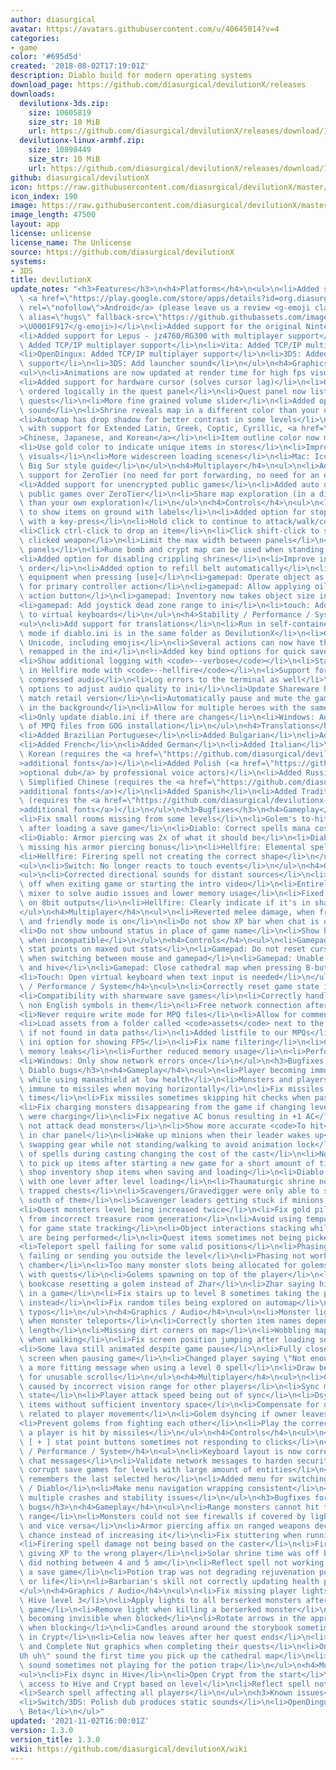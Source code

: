 ```yaml
---
author: diasurgical
avatar: https://avatars.githubusercontent.com/u/40645014?v=4
categories:
- game
color: '#695d5d'
created: '2018-08-02T17:19:01Z'
description: Diablo build for modern operating systems
download_page: https://github.com/diasurgical/devilutionX/releases
downloads:
  devilutionx-3ds.zip:
    size: 10605819
    size_str: 10 MiB
    url: https://github.com/diasurgical/devilutionX/releases/download/1.3.0/devilutionx-3ds.zip
  devilutionx-linux-armhf.zip:
    size: 10898449
    size_str: 10 MiB
    url: https://github.com/diasurgical/devilutionX/releases/download/1.3.0/devilutionx-linux-armhf.zip
github: diasurgical/devilutionX
icon: https://raw.githubusercontent.com/diasurgical/devilutionX/master/Packaging/ctr/icon.png
icon_index: 190
image: https://raw.githubusercontent.com/diasurgical/devilutionX/master/Packaging/ctr/banner.png
image_length: 47500
layout: app
license: unlicense
license_name: The Unlicense
source: https://github.com/diasurgical/devilutionX
systems:
- 3DS
title: devilutionX
update_notes: "<h3>Features</h3>\n<h4>Platforms</h4>\n<ul>\n<li>Added support for\
  \ <a href=\"https://play.google.com/store/apps/details?id=org.diasurgical.devilutionx\"\
  \ rel=\"nofollow\">Android</a> (please leave us a review <g-emoji class=\"g-emoji\"\
  \ alias=\"hugs\" fallback-src=\"https://github.githubassets.com/images/icons/emoji/unicode/1f917.png\"\
  >\U0001F917</g-emoji>)</li>\n<li>Added support for the original Nintendo 3DS</li>\n\
  <li>Added support for Lepus - jz4760/RG300 with multiplayer support</li>\n<li>Switch:\
  \ Added TCP/IP multiplayer support</li>\n<li>Vita: Added TCP/IP multiplayer support</li>\n\
  <li>OpenDingux: Added TCP/IP multiplayer support</li>\n<li>3DS: Added TCP/IP multiplayer\
  \ support</li>\n<li>3DS: Add launcher sound</li>\n</ul>\n<h4>Graphics / Audio</h4>\n\
  <ul>\n<li>Animations are now updated at render time for high fps visuals</li>\n\
  <li>Added support for hardware cursor (solves cursor lag)</li>\n<li>Quests being\
  \ ordered logically in the quest panel</li>\n<li>Quest panel now lists completed\
  \ quests</li>\n<li>More fine grained volume slider</li>\n<li>Added option for pickup\
  \ sound</li>\n<li>Shrine reveals map in a different color than your own exploration</li>\n\
  <li>Automap has drop shadow for better contrast in some levels</li>\n<li>Added font\
  \ with support for Extended Latin, Greek, Coptic, Cyrillic, <a href=\"https://github.com/diasurgical/devilutionx-assets/releases/download/v1/fonts.mpq\"\
  >Chinese, Japanese, and Korean</a></li>\n<li>Item outline color now matches rarity</li>\n\
  <li>Use gold color to indicate unique items in stores</li>\n<li>Improved XP bar\
  \ visuals</li>\n<li>More widescreen loading scenes</li>\n<li>Mac: Icon now follow\
  \ Big Sur style guide</li>\n</ul>\n<h4>Multiplayer</h4>\n<ul>\n<li>Added built in\
  \ support for ZeroTier (no need for port forwarding, no need for an extra application)</li>\n\
  <li>Added support for unencrypted public games</li>\n<li>Added auto discovery of\
  \ public games over ZeroTier</li>\n<li>Share map exploration (in a different color\
  \ than your own exploration)</li>\n</ul>\n<h4>Controls</h4>\n<ul>\n<li>Press alt\
  \ to show items on ground with labels</li>\n<li>Added option for stopping the hero\
  \ with a key-press</li>\n<li>Hold click to continue to attack/walk/consume</li>\n\
  <li>Click ctrl-click to drop an item</li>\n<li>Click shift-click to swap to the\
  \ clicked weapon</li>\n<li>Limit the max width between panels</li>\n<li>Center align\
  \ panels</li>\n<li>Rune bomb and crypt map can be used when standing next to target</li>\n\
  <li>Added option for disabling crippling shrines</li>\n<li>Improve inventory filling\
  \ order</li>\n<li>Added option to refill belt automatically</li>\n<li>gamepad: Equip\
  \ equipment when pressing [use]</li>\n<li>gamepad: Operate object as last option\
  \ for primary controller action</li>\n<li>gamepad: Allow applying oils with secondary\
  \ action button</li>\n<li>gamepad: Inventory now takes object size into consideration</li>\n\
  <li>gamepad: Add joystick dead zone range to ini</li>\n<li>touch: Add input hint\
  \ to virtual keyboards</li>\n</ul>\n<h4>Stability / Performance / System</h4>\n\
  <ul>\n<li>Add support for translations</li>\n<li>Run in self-contained (portable)\
  \ mode if diablo.ini is in the same folder as DevilutionX</li>\n<li>Chat now supports\
  \ Unicode, including emojis</li>\n<li>Several actions can now have their key bindings\
  \ remapped in the ini</li>\n<li>Added key bind options for quick save/load</li>\n\
  <li>Show additional logging with <code>--verbose</code></li>\n<li>Start directly\
  \ in Hellfire mode with <code>--hellfire</code></li>\n<li>Support for MPQs with\
  \ compressed audio</li>\n<li>Log errors to the terminal as well</li>\n<li>Added\
  \ options to adjust audio quality to ini</li>\n<li>Update Shareware help text to\
  \ match retail version</li>\n<li>Automatically pause and mute the game when put\
  \ in the background</li>\n<li>Allow for multiple heroes with the same name</li>\n\
  <li>Only update diablo.ini if there are changes</li>\n<li>Windows: Auto detect location\
  \ of MPQ files from GOG installation</li>\n</ul>\n<h4>Translations</h4>\n<ul>\n\
  <li>Added Brazilian Portuguese</li>\n<li>Added Bulgarian</li>\n<li>Added Czech</li>\n\
  <li>Added French</li>\n<li>Added German</li>\n<li>Added Italian</li>\n<li>Added\
  \ Korean (requires the <a href=\"https://github.com/diasurgical/devilutionx-assets/releases/download/v1/fonts.mpq\"\
  >additional fonts</a>)</li>\n<li>Added Polish (<a href=\"https://github.com/diasurgical/devilutionx-assets/releases/download/v1/pl.mpq\"\
  >optional dub</a> by professional voice actors)</li>\n<li>Added Russian</li>\n<li>Added\
  \ Simplified Chinese (requires the <a href=\"https://github.com/diasurgical/devilutionx-assets/releases/download/v1/fonts.mpq\"\
  >additional fonts</a>)</li>\n<li>Added Spanish</li>\n<li>Added Traditional Chinese\
  \ (requires the <a href=\"https://github.com/diasurgical/devilutionx-assets/releases/download/v1/fonts.mpq\"\
  >additional fonts</a>)</li>\n</ul>\n<h3>Bugfixes</h3>\n<h4>Gameplay</h4>\n<ul>\n\
  <li>Fix small rooms missing from some levels</li>\n<li>Golem's to-hit being incorrect\
  \ after loading a save game</li>\n<li>Diablo: Correct spells mana cost for the Sorcerer</li>\n\
  <li>Diablo: Armor piercing was 2x of what it should be</li>\n<li>Diablo: Barbarian\
  \ missing his armor piercing bonus</li>\n<li>Hellfire: Elemental spell was missing</li>\n\
  <li>Hellfire: Firering spell not creating the correct shape</li>\n</ul>\n<h4>Platforms</h4>\n\
  <ul>\n<li>Switch: No longer reacts to touch events</li>\n</ul>\n<h4>Graphics / Audio</h4>\n\
  <ul>\n<li>Corrected directional sounds for distant sources</li>\n<li>Fix sound cut\
  \ off when exiting game or starting the intro video</li>\n<li>Entirely new audio\
  \ mixer to solve audio issues and lower memory usage</li>\n<li>Fixed rendering issues\
  \ on 8bit outputs</li>\n<li>Hellfire: Clearly indicate if it's in shareware mode</li>\n\
  </ul>\n<h4>Multiplayer</h4>\n<ul>\n<li>Reverted melee damage, when friendly fire\
  \ and friendly mode is on</li>\n<li>Do not show XP bar when chat is open</li>\n\
  <li>Do not show unbound status in place of game name</li>\n<li>Show host version\
  \ when incompatible</li>\n</ul>\n<h4>Controls</h4>\n<ul>\n<li>Gamepad: Prevent wasting\
  \ stat points on maxed out stats</li>\n<li>Gamepad: Do not reset cursor position\
  \ when switching between mouse and gamepad</li>\n<li>Gamepad: Unable to open crypt\
  \ and hive</li>\n<li>Gamepad: Close cathedral map when pressing B-button</li>\n\
  <li>Touch: Open virtual keyboard when text input is needed</li>\n</ul>\n<h4>Stability\
  \ / Performance / System</h4>\n<ul>\n<li>Correctly reset game state if not saved</li>\n\
  <li>Compatibility with shareware save games</li>\n<li>Correctly handle folders with\
  \ non English symbols in them</li>\n<li>Free network connection after ending game</li>\n\
  <li>Never require write mode for MPQ files</li>\n<li>Allow for comments in ini file</li>\n\
  <li>Load assets from a folder called <code>assets</code> next to the application\
  \ if not found in data paths</li>\n<li>Added listfile to our MPQs</li>\n<li>Add\
  \ ini option for showing FPS</li>\n<li>Fix name filtering</li>\n<li>Correct minor\
  \ memory leaks</li>\n<li>Further reduced memory usage</li>\n<li>Performance improvments</li>\n\
  <li>Windows: Only show network errors once</li>\n</ul>\n<h3>Bugfixes for original\
  \ Diablo bugs</h3>\n<h4>Gameplay</h4>\n<ul>\n<li>Player becoming immune to stun\
  \ while using manashield at low health</li>\n<li>Monsters and players are no-longer\
  \ immune to missiles when moving horizontally</li>\n<li>Fix missiles hitting multiple\
  \ times</li>\n<li>Fix missiles sometimes skipping hit checks when passing a target</li>\n\
  <li>Fix charging monsters disappearing from the game if changing levels while they\
  \ were charging</li>\n<li>Fix negative AC bonus resulting in +1 AC</li>\n<li>Do\
  \ not attack dead monsters</li>\n<li>Show more accurate <code>To hit</code> value\
  \ in char panel</li>\n<li>Wake up minions when their leader wakes up</li>\n<li>Disallow\
  \ swapping gear while not standing/walking to avoid animation lock</li>\n<li>Switching\
  \ of spells during casting changing the cost of the cast</li>\n<li>Not being able\
  \ to pick up items after starting a new game for a short amount of time</li>\n<li>Persist\
  \ shop inventory shop items when saving and loading</li>\n<li>Diablo's chamber opening\
  \ with one lever after level loading</li>\n<li>Thaumaturgic shrine not restocking\
  \ trapped chests</li>\n<li>Scavengers/Gravedigger were only able to search for corpses\
  \ south of them</li>\n<li>Scavenger leaders getting stuck if minions started eating</li>\n\
  <li>Quest monsters level being increased twice</li>\n<li>Fix gold piles with 0 gold\
  \ from incorrect treasure room generation</li>\n<li>Avoid using temporary missiles\
  \ for game state tracking</li>\n<li>Object interactions stacking while other actions\
  \ are being performed</li>\n<li>Quest items sometimes not being picked up when clicked</li>\n\
  <li>Teleport spell failing for some valid positions</li>\n<li>Phasing spell sometime\
  \ failing or sending you outside the level</li>\n<li>Phasing not working in Lazarus'\
  \ chamber</li>\n<li>Too many monster slots being allocated for golems on levels\
  \ with quests</li>\n<li>Golems spawning on top of the player</li>\n<li>Fix Zhar's\
  \ bookcase resetting a golem instead of Zhar</li>\n<li>Zhar saying his line twice\
  \ in a game</li>\n<li>Fix stairs up to level 8 sometimes taking the player to town\
  \ instead</li>\n<li>Fix random tiles being explored on automap</li>\n<li>Fixed various\
  \ typos</li>\n</ul>\n<h4>Graphics / Audio</h4>\n<ul>\n<li>Monster light not updating\
  \ when monster teleports</li>\n<li>Correctly shorten item names depending on visual\
  \ length</li>\n<li>Missing dirt corners on map</li>\n<li>Wobbling map indicator\
  \ when walking</li>\n<li>Fix screen position jumping after loading some saves</li>\n\
  <li>Some lava still animated despite game pause</li>\n<li>Fully close the dialog\
  \ screen when pausing game</li>\n<li>Changed player saying \"Not enough mana\" to\
  \ a more fitting message when using a level 0 spell</li>\n<li>Draw belt item number\
  \ for unusable scrolls</li>\n</ul>\n<h4>Multiplayer</h4>\n<ul>\n<li>Correct dsync\
  \ caused by incorrect vision range for other players</li>\n<li>Sync monster active\
  \ state</li>\n<li>Player attack speed being out of sync</li>\n<li>Dsync when switching\
  \ items without sufficient inventory space</li>\n<li>Compensate for desync cause\
  \ related to player movement</li>\n<li>Golem dsyncing if owner leaves level</li>\n\
  <li>Prevent golems from fighting each other</li>\n<li>Play the correct sound when\
  \ a player is hit by missiles</li>\n</ul>\n<h4>Controls</h4>\n<ul>\n<li>Controls\
  \ [ + ] stat point buttons sometimes not responding to clicks</li>\n</ul>\n<h4>Stability\
  \ / Performance / System</h4>\n<ul>\n<li>Keyboard layout is now correct when entering\
  \ chat messages</li>\n<li>Validate network messages to harden security</li>\n<li>Fix\
  \ corrupt save games for levels with large amount of entities</li>\n<li>Game now\
  \ remembers the last selected hero</li>\n<li>Added menu for switching between Hellfire\
  \ / Diablo</li>\n<li>Make menu navigation wrapping consistent</li>\n<li>Corrected\
  \ multiple crashes and stability issues</li>\n</ul>\n<h3>Bugfixes for original Hellfire\
  \ bugs</h3>\n<h4>Gameplay</h4>\n<ul>\n<li>Range monsters cannot hit target at melee\
  \ range</li>\n<li>Monsters could not see firewalls if covered by lightning wall\
  \ and vice versa</li>\n<li>Armor piercing affix on ranged weapons decreasing hit\
  \ chance instead of increasing it</li>\n<li>Fix stuttering when running in town</li>\n\
  <li>Firering spell damage not being based on the caster</li>\n<li>Firering spell\
  \ giving XP to the wrong player</li>\n<li>Solar shrine time was off by 1 hour, and\
  \ did nothing between 4 and 5 am</li>\n<li>Reflect spell not working after loading\
  \ a save game</li>\n<li>Potion trap was not degrading rejuvenation potion into mana\
  \ or life</li>\n<li>Barbarian's skill not correctly updating health points</li>\n\
  </ul>\n<h4>Graphics / Audio</h4>\n<ul>\n<li>Fix missing player lights when loading\
  \ Hive level 3</li>\n<li>Apply lights to all berserked monsters after loading save\
  \ game</li>\n<li>Remove light when killing a berserked monster</li>\n<li>Blood star\
  \ becoming invisible when blocked</li>\n<li>Rotate arrows in the appropriate direction\
  \ when blocking</li>\n<li>Candles around around the storybook sometimes missing\
  \ in Crypt</li>\n<li>Celia now leaves after her quest ends</li>\n<li>Update Celia\
  \ and Complete Nut graphics when completing their quests</li>\n<li>Only play \"\
  Uh uh\" sound the first time you pick up the cathedral map</li>\n<li>Glass breaking\
  \ sound sometimes not playing for the potion trap</li>\n</ul>\n<h4>Multiplayer</h4>\n\
  <ul>\n<li>Fix dsync in Hive</li>\n<li>Open Crypt from the start</li>\n<li>Restrict\
  \ access to Hive and Crypt based on level</li>\n<li>Reflect spell not being synced</li>\n\
  <li>Search spell affecting all players</li>\n</ul>\n<h3>Known issues</h3>\n<ul>\n\
  <li>Switch/3DS: Polish dub produces static sounds</li>\n<li>OpenDingux: Now requires\
  \ Beta</li>\n</ul>"
updated: '2021-11-02T16:00:01Z'
version: 1.3.0
version_title: 1.3.0
wiki: https://github.com/diasurgical/devilutionX/wiki
---
```

